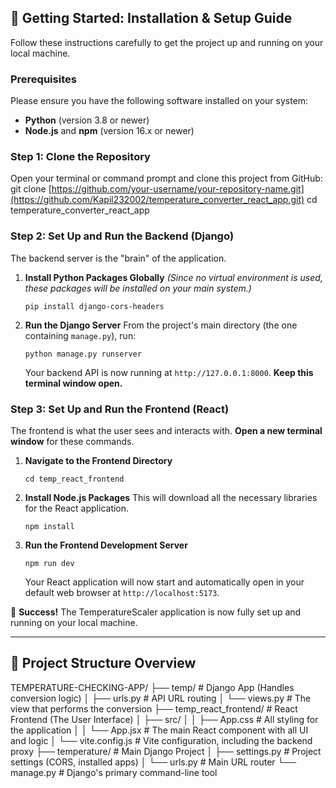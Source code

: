 ## 🚀 Getting Started: Installation & Setup Guide

Follow these instructions carefully to get the project up and running on your local machine.

### Prerequisites

Please ensure you have the following software installed on your system:
*   **Python** (version 3.8 or newer)
*   **Node.js** and **npm** (version 16.x or newer)

### Step 1: Clone the Repository

Open your terminal or command prompt and clone this project from GitHub:
git clone [https://github.com/your-username/your-repository-name.git](https://github.com/Kapil232002/temperature_converter_react_app.git)
cd temperature_converter_react_app


### Step 2: Set Up and Run the Backend (Django)

The backend server is the "brain" of the application.

1.  **Install Python Packages Globally**
    *(Since no virtual environment is used, these packages will be installed on your main system.)*
    ```
    pip install django-cors-headers
    ```

2.  **Run the Django Server**
    From the project's main directory (the one containing `manage.py`), run:
    ```
    python manage.py runserver
    ```
    Your backend API is now running at `http://127.0.0.1:8000`. **Keep this terminal window open.**

### Step 3: Set Up and Run the Frontend (React)

The frontend is what the user sees and interacts with. **Open a new terminal window** for these commands.

1.  **Navigate to the Frontend Directory**
    ```
    cd temp_react_frontend
    ```

2.  **Install Node.js Packages**
    This will download all the necessary libraries for the React application.
    ```
    npm install
    ```

3.  **Run the Frontend Development Server**
    ```
    npm run dev
    ```
    Your React application will now start and automatically open in your default web browser at `http://localhost:5173`.

🎉 **Success!** The TemperatureScaler application is now fully set up and running on your local machine.

---

## 📁 Project Structure Overview

TEMPERATURE-CHECKING-APP/
├── temp/ # Django App (Handles conversion logic)
│ ├── urls.py # API URL routing
│ └── views.py # The view that performs the conversion
├── temp_react_frontend/ # React Frontend (The User Interface)
│ ├── src/
│ │ ├── App.css # All styling for the application
│ │ └── App.jsx # The main React component with all UI and logic
│ └── vite.config.js # Vite configuration, including the backend proxy
├── temperature/ # Main Django Project
│ ├── settings.py # Project settings (CORS, installed apps)
│ └── urls.py # Main URL router
└── manage.py # Django's primary command-line tool
